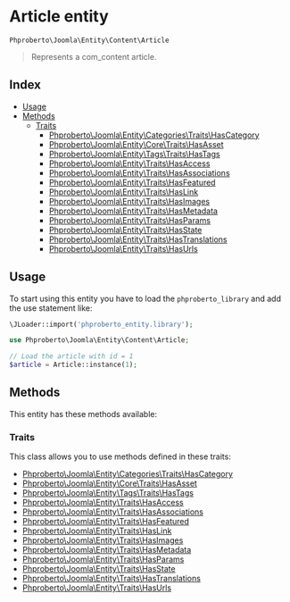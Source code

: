 # Article entity

`Phproberto\Joomla\Entity\Content\Article`

> Represents a com_content article.

## Index <a id="index"></a>

* [Usage](#usage)
* [Methods](#methods)
    * [Traits](#traits)
        * [Phproberto\Joomla\Entity\Categories\Traits\HasCategory](../Categories/Traits/HasCategory.md)
        * [Phproberto\Joomla\Entity\Core\Traits\HasAsset](../Core/Traits/HasAsset.md)
        * [Phproberto\Joomla\Entity\Tags\Traits\HasTags](../Tags/Traits/HasTags.md)
        * [Phproberto\Joomla\Entity\Traits\HasAccess](../Traits/HasAccess.md)
        * [Phproberto\Joomla\Entity\Traits\HasAssociations](../Traits/HasAssociations.md)
        * [Phproberto\Joomla\Entity\Traits\HasFeatured](../Traits/HasFeatured.md)
        * [Phproberto\Joomla\Entity\Traits\HasLink](../Traits/HasLink.md)
        * [Phproberto\Joomla\Entity\Traits\HasImages](../Traits/HasImages.md)
        * [Phproberto\Joomla\Entity\Traits\HasMetadata](../Traits/HasMetadata.md)
        * [Phproberto\Joomla\Entity\Traits\HasParams](../Traits/HasParams.md)
        * [Phproberto\Joomla\Entity\Traits\HasState](../Traits/HasState.md)
        * [Phproberto\Joomla\Entity\Traits\HasTranslations](../Traits/HasTranslations.md)
        * [Phproberto\Joomla\Entity\Traits\HasUrls](../Traits/HasUrls.md)

## Usage <a id="usage"></a>

To start using this entity you have to load the `phproberto_library` and add the use statement like:

```php
\JLoader::import('phproberto_entity.library');

use Phproberto\Joomla\Entity\Content\Article;

// Load the article with id = 1
$article = Article::instance(1);
```

## Methods <a id="methods"></a>

This entity has these methods available:

### Traits <a id="traits"></a>

This class allows you to use methods defined in these traits:

* [Phproberto\Joomla\Entity\Categories\Traits\HasCategory](../Categories/Traits/HasCategory.md)
* [Phproberto\Joomla\Entity\Core\Traits\HasAsset](../Core/Traits/HasAsset.md)
* [Phproberto\Joomla\Entity\Tags\Traits\HasTags](../Tags/Traits/HasTags.md)
* [Phproberto\Joomla\Entity\Traits\HasAccess](../Traits/HasAccess.md)
* [Phproberto\Joomla\Entity\Traits\HasAssociations](../Traits/HasAssociations.md)
* [Phproberto\Joomla\Entity\Traits\HasFeatured](../Traits/HasFeatured.md)
* [Phproberto\Joomla\Entity\Traits\HasLink](../Traits/HasLink.md)
* [Phproberto\Joomla\Entity\Traits\HasImages](../Traits/HasImages.md)
* [Phproberto\Joomla\Entity\Traits\HasMetadata](../Traits/HasMetadata.md)
* [Phproberto\Joomla\Entity\Traits\HasParams](../Traits/HasParams.md)
* [Phproberto\Joomla\Entity\Traits\HasState](../Traits/HasState.md)
* [Phproberto\Joomla\Entity\Traits\HasTranslations](../Traits/HasTranslations.md)
* [Phproberto\Joomla\Entity\Traits\HasUrls](../Traits/HasUrls.md)
